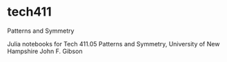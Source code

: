 # tech411
Patterns and Symmetry

Julia notebooks for Tech 411.05 Patterns and Symmetry, University of New Hampshire
John F. Gibson
